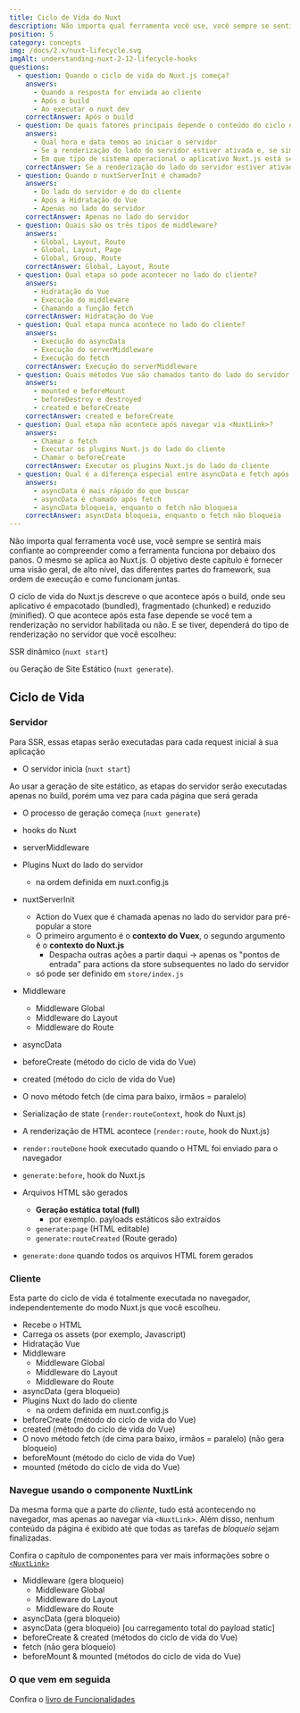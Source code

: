 ```yaml
---
title: Ciclo de Vida do Nuxt
description: Não importa qual ferramenta você use, você sempre se sentirá mais confiante ao compreender como a ferramenta funciona por debaixo dos panos. O mesmo se aplica ao Nuxt.js.
position: 5
category: concepts
img: /docs/2.x/nuxt-lifecycle.svg
imgAlt: understanding-nuxt-2-12-lifecycle-hooks
questions:
  - question: Quando o ciclo de vida do Nuxt.js começa?
    answers:
      - Quando a resposta for enviada ao cliente
      - Após o build
      - Ao executar o nuxt dev
    correctAnswer: Após o build
  - question: De quais fatores principais depende o conteúdo do ciclo de vida?
    answers:
      - Qual hora e data temos ao iniciar o servidor
      - Se a renderização do lado do servidor estiver ativada e, se sim, qual tipo é usado
      - Em que tipo de sistema operacional o aplicativo Nuxt.js está sendo executado
    correctAnswer: Se a renderização do lado do servidor estiver ativada e, se sim, qual tipo é usado
  - question: Quando o nuxtServerInit é chamado?
    answers:
      - Do lado do servidor e do do cliente
      - Após a Hidratação do Vue
      - Apenas no lado do servidor
    correctAnswer: Apenas no lado do servidor
  - question: Quais são os três tipos de middleware?
    answers:
      - Global, Layout, Route
      - Global, Layout, Page
      - Global, Group, Route
    correctAnswer: Global, Layout, Route
  - question: Qual etapa só pode acontecer no lado do cliente?
    answers:
      - Hidratação do Vue
      - Execução do middleware
      - Chamando a função fetch
    correctAnswer: Hidratação do Vue
  - question: Qual etapa nunca acontece no lado do cliente?
    answers:
      - Execução do asyncData
      - Execução do serverMiddleware
      - Execução do fetch
    correctAnswer: Execução do serverMiddleware
  - question: Quais métodos Vue são chamados tanto do lado do servidor quanto do cliente?
    answers:
      - mounted e beforeMount
      - beforeDestroy e destroyed
      - created e beforeCreate
    correctAnswer: created e beforeCreate
  - question: Qual etapa não acontece após navegar via <NuxtLink>?
    answers:
      - Chamar o fetch
      - Executar os plugins Nuxt.js do lado do cliente
      - Chamar o beforeCreate
    correctAnswer: Executar os plugins Nuxt.js do lado do cliente
  - question: Qual é a diferença especial entre asyncData e fetch após navegar por <NuxtLink>?
    answers:
      - asyncData é mais rápido do que buscar
      - asyncData é chamado após fetch
      - asyncData bloqueia, enquanto o fetch não bloqueia
    correctAnswer: asyncData bloqueia, enquanto o fetch não bloqueia
---
```


<app-modal :src="img" :alt="imgAlt"></app-modal>

Não importa qual ferramenta você use, você sempre se sentirá mais confiante ao compreender como a ferramenta funciona por debaixo dos panos. O mesmo se aplica ao Nuxt.js. O objetivo deste capítulo é fornecer uma visão geral, de alto nível, das diferentes partes do framework, sua ordem de execução e como funcionam juntas.

O ciclo de vida do Nuxt.js descreve o que acontece após o build, onde seu aplicativo é empacotado (bundled), fragmentado (chunked) e reduzido (minified). O que acontece após esta fase depende se você tem a renderização no servidor habilitada ou não. E se tiver, dependerá do tipo de renderização no servidor que você escolheu:

SSR dinâmico (`nuxt start`)

ou Geração de Site Estático (`nuxt generate`).

## Ciclo de Vida

### Servidor

Para SSR, essas etapas serão executadas para cada request inicial à sua aplicação

- O servidor inicia (`nuxt start`)

Ao usar a geração de site estático, as etapas do servidor serão executadas apenas no build, porém uma vez para cada página que será gerada

- O processo de geração começa (`nuxt generate`)

- hooks do Nuxt
- serverMiddleware
- Plugins Nuxt do lado do servidor
  - na ordem definida em nuxt.config.js
- nuxtServerInit
  - Action do Vuex que é chamada apenas no lado do servidor para pré-popular a store
  - O primeiro argumento é o **contexto do Vuex**, o segundo argumento é o **contexto do Nuxt.js**
    - Despacha outras ações a partir daqui → apenas os "pontos de entrada" para actions da store subsequentes no lado do servidor
  - só pode ser definido em `store/index.js`
- Middleware
  - Middleware Global
  - Middleware do Layout
  - Middleware do Route
- asyncData
- beforeCreate (método do ciclo de vida do Vue)
- created (método do ciclo de vida do Vue)
- O novo método fetch (de cima para baixo, irmãos = paralelo)
- Serialização de state (`render:routeContext`, hook do Nuxt.js)

- A renderização de HTML acontece (`render:route`, hook do Nuxt.js)

- `render:routeDone` hook executado quando o HTML foi enviado para o navegador

- `generate:before`, hook do Nuxt.js
- Arquivos HTML são gerados
  - **Geração estática total (full)**
    - por exemplo. payloads estáticos são extraídos
  - `generate:page` (HTML editable)
  - `generate:routeCreated` (Route gerado)
- `generate:done` quando todos os arquivos HTML forem gerados

### Cliente

Esta parte do ciclo de vida é totalmente executada no navegador, independentemente do modo Nuxt.js que você escolheu.

- Recebe o HTML
- Carrega os assets (por exemplo, Javascript)
- Hidratação Vue
- Middleware
  - Middleware Global
  - Middleware do Layout
  - Middleware do Route
- asyncData (gera bloqueio)
- Plugins Nuxt do lado do cliente
  - na ordem definida em nuxt.config.js
- beforeCreate (método do ciclo de vida do Vue)
- created (método do ciclo de vida do Vue)
- O novo método fetch (de cima para baixo, irmãos = paralelo) (não gera bloqueio)
- beforeMount (método do ciclo de vida do Vue)
- mounted (método do ciclo de vida do Vue)

### Navegue usando o componente NuxtLink

Da mesma forma que a parte do _cliente_, tudo está acontecendo no navegador, mas apenas ao navegar via `<NuxtLink>`. Além disso, nenhum conteúdo da página é exibido até que todas as tarefas de _bloqueio_ sejam finalizadas.

<base-alert type="info">

Confira o capítulo de componentes para ver mais informações sobre o [`<NuxtLink>`](/docs/2.x/features/nuxt-components#the-nuxtlink-component)

</base-alert>

- Middleware (gera bloqueio)
  - Middleware Global
  - Middleware do Layout
  - Middleware do Route
- asyncData (gera bloqueio)
- asyncData (gera bloqueio) [ou carregamento total do payload static]
- beforeCreate & created (métodos do ciclo de vida do Vue)
- fetch (não gera bloqueio)
- beforeMount & mounted (métodos do ciclo de vida do Vue)

### O que vem em seguida

<base-alert type="next">

Confira o [livro de Funcionalidades](/docs/2.x/features/rendering-modes)

</base-alert>

<quiz :questions="questions"></quiz>
